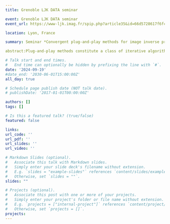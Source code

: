```yaml
---
title: Grenoble LJK DATA seminar

event: Grenoble LJK DATA seminar
event_url: https://www-ljk.imag.fr/spip.php?article35&id=66d5728617f6fc17d9d067fc&type=SEMINAIRE

location: Lyon, France

summary: Seminar *Convergent plug-and-play methods for image inverse problems with explicit and nonconvex deep regularization*

abstract:Plug-and-play methods constitute a class of iterative algorithms for imaging inverse problems where regularization is performed by an off-the-shelf Gaussian denoiser. These methods have demonstrated impressive visual results, particularly when the denoiser is parameterized by deep neural networks. However, the theoretical convergence of PnP methods has yet to be fully established.This talk begins with an overview of the literature on PnP algorithms, followed by the introduction of new convergence results for these methods when paired with a specific denoiser, known as the Gradient-Step Denoiser. This denoiser writes as a gradient descent step on an explicit, nonconvex function parameterized by a deep neural network. The analysis shows that the resulting PnP algorithms converge to stationary points of explicit functionals. These algorithms are then applied to various ill-posed inverse problems, including deblurring, super-resolution, and inpainting. Finally, to address inverse problems corrupted by Poisson noise, we will introduce a novel Bregman version of PnP based on the Bregman Proximal Gradient (BPG) optimization algorithm.

# Talk start and end times.
#   End time can optionally be hidden by prefixing the line with `#`.
date: '2024-09-19'
#date_end: '2030-06-01T15:00:00Z'
all_day: true

# Schedule page publish date (NOT talk date).
# publishDate: '2017-01-01T00:00:00Z'

authors: []
tags: []

# Is this a featured talk? (true/false)
featured: false

links:
url_code: ''
url_pdf: ''
url_slides: ''
url_video: ''

# Markdown Slides (optional).
#   Associate this talk with Markdown slides.
#   Simply enter your slide deck's filename without extension.
#   E.g. `slides = "example-slides"` references `content/slides/example-slides.md`.
#   Otherwise, set `slides = ""`.
slides: ""

# Projects (optional).
#   Associate this post with one or more of your projects.
#   Simply enter your project's folder or file name without extension.
#   E.g. `projects = ["internal-project"]` references `content/project/deep-learning/index.md`.
#   Otherwise, set `projects = []`.
projects:
---
```


<!-- {{% callout note %}}
Click on the **Slides** button above to view the built-in slides feature.
{{% /callout %}}

Slides can be added in a few ways:

- **Create** slides using Wowchemy's [_Slides_](https://wowchemy.com/docs/managing-content/#create-slides) feature and link using `slides` parameter in the front matter of the talk file
- **Upload** an existing slide deck to `static/` and link using `url_slides` parameter in the front matter of the talk file
- **Embed** your slides (e.g. Google Slides) or presentation video on this page using [shortcodes](https://wowchemy.com/docs/writing-markdown-latex/).

Further event details, including [page elements](https://wowchemy.com/docs/writing-markdown-latex/) such as image galleries, can be added to the body of this page. -->
